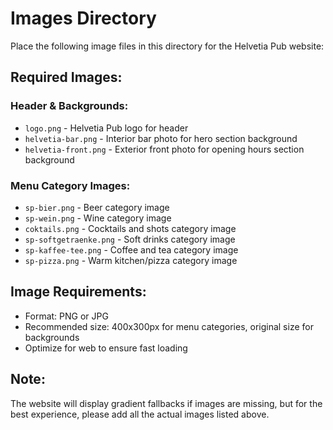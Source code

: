 # Images Directory

Place the following image files in this directory for the Helvetia Pub website:

## Required Images:

### Header & Backgrounds:
- `logo.png` - Helvetia Pub logo for header
- `helvetia-bar.png` - Interior bar photo for hero section background
- `helvetia-front.png` - Exterior front photo for opening hours section background

### Menu Category Images:
- `sp-bier.png` - Beer category image
- `sp-wein.png` - Wine category image  
- `coktails.png` - Cocktails and shots category image
- `sp-softgetraenke.png` - Soft drinks category image
- `sp-kaffee-tee.png` - Coffee and tea category image
- `sp-pizza.png` - Warm kitchen/pizza category image

## Image Requirements:
- Format: PNG or JPG
- Recommended size: 400x300px for menu categories, original size for backgrounds
- Optimize for web to ensure fast loading

## Note:
The website will display gradient fallbacks if images are missing, but for the best experience, please add all the actual images listed above.